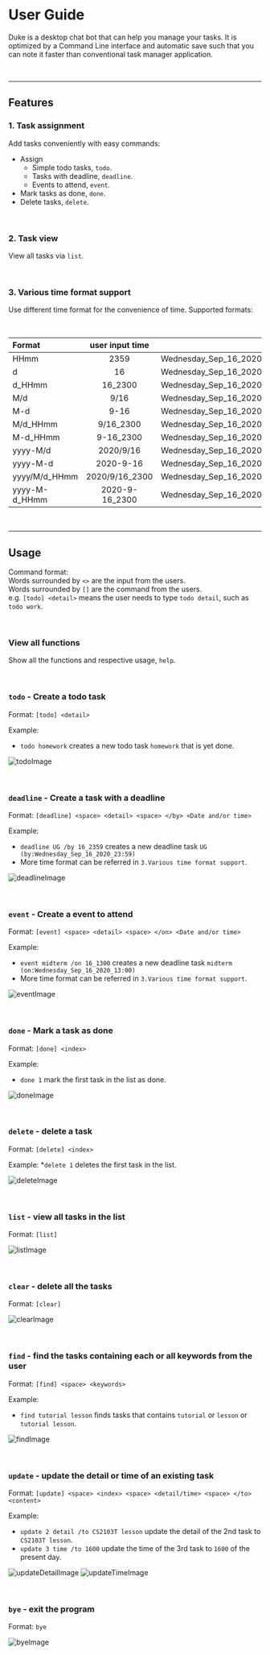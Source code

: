 # User Guide

Duke is a desktop chat bot that can help you manage your tasks. It is optimized by a 
Command Line interface and automatic save such that you can note it faster than conventional 
task manager application.  

&nbsp;

------------------------------------------------------------------------------

## Features 

### 1. Task assignment
Add tasks conveniently with easy commands:
* Assign
    * Simple todo tasks, `todo`.
    * Tasks with deadline, `deadline`.
    * Events to attend, `event`.
* Mark tasks as done, `done`.
* Delete tasks, `delete`.

&nbsp;

### 2. Task view
View all tasks via `list`.

&nbsp;

### 3. Various time format support
Use different time format for the convenience of time.
Supported formats:<br>

&nbsp;

|Format | user input time | output|
|:----- | :-----: | ----: |
|HHmm | 2359 | Wednesday_Sep_16_2020_23:59| 
|d | 16 | Wednesday_Sep_16_2020_00:00|
|d_HHmm | 16_2300 | Wednesday_Sep_16_2020_23:00|
|M/d | 9/16 | Wednesday_Sep_16_2020_00:00|
|M-d | 9-16 | Wednesday_Sep_16_2020_00:00|
|M/d_HHmm | 9/16_2300 | Wednesday_Sep_16_2020_23:00|
|M-d_HHmm | 9-16_2300 | Wednesday_Sep_16_2020_23:00|
|yyyy-M/d | 2020/9/16 | Wednesday_Sep_16_2020_00:00|
|yyyy-M-d | 2020-9-16 | Wednesday_Sep_16_2020_00:00|
|yyyy/M/d_HHmm | 2020/9/16_2300 | Wednesday_Sep_16_2020_23:00|
|yyyy-M-d_HHmm | 2020-9-16_2300 | Wednesday_Sep_16_2020_23:00|

&nbsp;

------------------------------------------------------------------------------

## Usage

Command format: <br>
Words surrounded by `<>` are the input from the users.<br>
Words surrounded by `[]` are the command from the users.<br>
e.g. `[todo] <detail>` means the user needs to type `todo detail`, such as `todo work`.

&nbsp;

### View all functions
Show all the functions and respective usage, `help`.

&nbsp;

### `todo` - Create a todo task

Format: `[todo] <detail>`

Example:
* `todo homework` creates a new todo task `homework` that is yet done.

![todoImage](./image/todo.png)

&nbsp;

### `deadline` - Create a task with a deadline

Format: `[deadline] <space> <detail> <space> </by> <Date and/or time>`

Example:
* `deadline UG /by 16_2359` creates a new deadline task `UG (by:Wednesday_Sep_16_2020_23:59)`
* More time format can be referred in `3.Various time format support`.

![deadlineImage](./image/deadline.png)

&nbsp;

### `event` - Create a event to attend

Format: `[event] <space> <detail> <space> </on> <Date and/or time>`

Example:
* `event midterm /on 16_1300` creates a new deadline task `midterm (on:Wednesday_Sep_16_2020_13:00)`
* More time format can be referred in `3.Various time format support`.

![eventImage](./image/event.png)

&nbsp;

### `done` - Mark a task as done

Format: `[done] <index>`

Example:
* `done 1` mark the first task in the list as done.

![doneImage](./image/done.png)

&nbsp;

### `delete` - delete a task

Format: `[delete] <index>`

Example:
*`delete 1` deletes the first task in the list.

![deleteImage](./image/delete.png)

&nbsp;

### `list` - view all tasks in the list

Format: `[list]`

![listImage](./image/list.png)

&nbsp;

### `clear` - delete all the tasks

Format: `[clear]`

![clearImage](./image/clear.png)

&nbsp;

### `find` - find the tasks containing each or all keywords from the user

Format: `[find] <space> <keywords>`

Example:
* `find tutorial lesson` finds tasks that contains `tutorial` or `lesson` or `tutorial lesson`.

![findImage](./image/find.png)

&nbsp;

### `update` - update the detail or time of an existing task

Format: `[update] <space> <index> <space> <detail/time> <space> </to> <content>`

Example: 
* `update 2 detail /to CS2103T lesson` update the detail of the 2nd task to `CS2103T lesson`. 
* `update 3 time /to 1600` update the time of the 3rd task to `1600` of the present day.

![updateDetailImage](./image/update_detail.png)
![updateTimeImage](./image/update_time.png)

&nbsp;

### `bye` - exit the program

Format: `bye`

![byeImage](./image/bye.png)